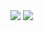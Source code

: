 
<img src="https://github-readme-stats.vercel.app/api?username=rsrax&include_all_commits=true&count_private=true&show_icons=true&line_height=20&theme=midnight-purple" />

<img src="https://github-readme-stats.vercel.app/api/top-langs?username=rsrax&show_icons=true&locale=en&layout=compact&theme=midnight-purple" />
